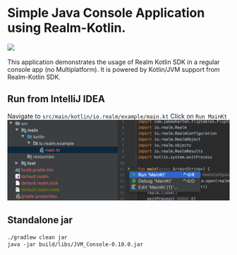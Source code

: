 # Simple Java Console Application using Realm-Kotlin.

<img src="./Screenshots/DemoConsoleJVM.gif" width="600">

This application demonstrates the usage of Realm Kotlin SDK in a regular console app (no Multiplatform).
It is powered by Kotlin/JVM support from Realm-Kotlin SDK.

## Run from IntelliJ IDEA

Navigate to `src/main/kotlin/io.realm/example/main.kt`
Click on `Run MainKt` 
<img src="./Screenshots/run.png" width="600">

## Standalone jar

```Gradle
./gradlew clean jar
java -jar build/libs/JVM_Console-0.10.0.jar
```

